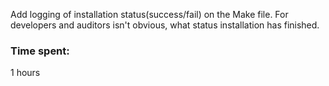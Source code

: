 Add logging of installation status(success/fail) on the Make file. 
For developers and auditors isn't obvious, what status installation has finished.

### Time spent:
1 hours
